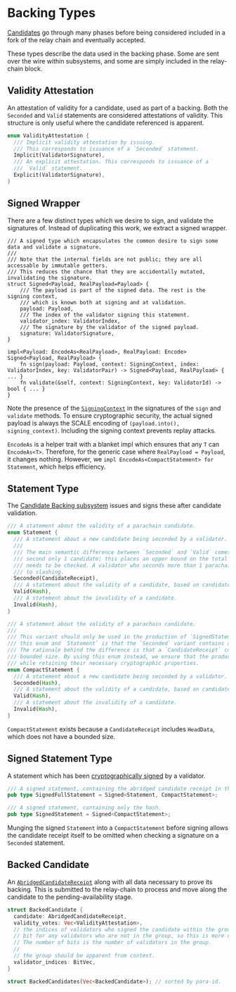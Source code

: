 # Backing Types

[Candidates](candidate.html) go through many phases before being considered included in a fork of the relay chain and eventually accepted.

These types describe the data used in the backing phase. Some are sent over the wire within subsystems, and some are simply included in the relay-chain block.

## Validity Attestation

An attestation of validity for a candidate, used as part of a backing. Both the `Seconded` and `Valid` statements are considered attestations of validity. This structure is only useful where the candidate referenced is apparent.

```rust
enum ValidityAttestation {
  /// Implicit validity attestation by issuing.
  /// This corresponds to issuance of a `Seconded` statement.
  Implicit(ValidatorSignature),
  /// An explicit attestation. This corresponds to issuance of a
  /// `Valid` statement.
  Explicit(ValidatorSignature),
}
```

## Signed Wrapper

There are a few distinct types which we desire to sign, and validate the signatures of. Instead of duplicating this work, we extract a signed wrapper.

```rust,ignore
/// A signed type which encapsulates the common desire to sign some data and validate a signature.
///
/// Note that the internal fields are not public; they are all accessable by immutable getters.
/// This reduces the chance that they are accidentally mutated, invalidating the signature.
struct Signed<Payload, RealPayload=Payload> {
    /// The payload is part of the signed data. The rest is the signing context,
    /// which is known both at signing and at validation.
    payload: Payload,
    /// The index of the validator signing this statement.
    validator_index: ValidatorIndex,
    /// The signature by the validator of the signed payload.
    signature: ValidatorSignature,
}

impl<Payload: EncodeAs<RealPayload>, RealPayload: Encode> Signed<Payload, RealPayload> {
    fn sign(payload: Payload, context: SigningContext, index: ValidatorIndex, key: ValidatorPair) -> Signed<Payload, RealPayload> { ... }
    fn validate(&self, context: SigningContext, key: ValidatorId) -> bool { ... }
}
```

Note the presence of the [`SigningContext`](../types/candidate.html#signing-context) in the signatures of the `sign` and `validate` methods. To ensure cryptographic security, the actual signed payload is always the SCALE encoding of `(payload.into(), signing_context)`. Including the signing context prevents replay attacks.

`EncodeAs` is a helper trait with a blanket impl which ensures that any `T` can `EncodeAs<T>`. Therefore, for the generic case where `RealPayload = Payload`, it changes nothing. However, we  `impl EncodeAs<CompactStatement> for Statement`, which helps efficiency.

## Statement Type

The [Candidate Backing subsystem](../node/backing/candidate-backing.html) issues and signs these after candidate validation.

```rust
/// A statement about the validity of a parachain candidate.
enum Statement {
  /// A statement about a new candidate being seconded by a validator. This is an implicit validity vote.
  ///
  /// The main semantic difference between `Seconded` and `Valid` comes from the fact that every validator may
  /// second only 1 candidate; this places an upper bound on the total number of candidates whose validity
  /// needs to be checked. A validator who seconds more than 1 parachain candidate per relay head is subject
  /// to slashing.
  Seconded(CandidateReceipt),
  /// A statement about the validity of a candidate, based on candidate's hash.
  Valid(Hash),
  /// A statement about the invalidity of a candidate.
  Invalid(Hash),
}

/// A statement about the validity of a parachain candidate.
///
/// This variant should only be used in the production of `SignedStatement`s. The only difference between
/// this enum and `Statement` is that the `Seconded` variant contains a `Hash` instead of a `CandidateReceipt`.
/// The rationale behind the difference is that a `CandidateReceipt` contains `HeadData`, which does not have
/// bounded size. By using this enum instead, we ensure that the production and validation of signatures is fast
/// while retaining their necessary cryptographic properties.
enum CompactStatement {
  /// A statement about a new candidate being seconded by a validator. This is an implicit validity vote.
  Seconded(Hash),
  /// A statement about the validity of a candidate, based on candidate's hash.
  Valid(Hash),
  /// A statement about the invalidity of a candidate.
  Invalid(Hash),
}
```

`CompactStatement` exists because a `CandidateReceipt` includes `HeadData`, which does not have a bounded size.

## Signed Statement Type

A statement which has been [cryptographically signed](#signed-wrapper) by a validator.

```rust
/// A signed statement, containing the abridged candidate receipt in the `Seconded` variant.
pub type SignedFullStatement = Signed<Statement, CompactStatement>;

/// A signed statement, containing only the hash.
pub type SignedStatement = Signed<CompactStatement>;
```

Munging the signed `Statement` into a `CompactStatement` before signing allows the candidate receipt itself to be omitted when checking a signature on a `Seconded` statement.

## Backed Candidate

An [`AbridgedCandidateReceipt`](candidate.html#abridgedcandidatereceipt) along with all data necessary to prove its backing. This is submitted to the relay-chain to process and move along the candidate to the pending-availability stage.

```rust
struct BackedCandidate {
  candidate: AbridgedCandidateReceipt,
  validity_votes: Vec<ValidityAttestation>,
  // the indices of validators who signed the candidate within the group. There is no need to include
  // bit for any validators who are not in the group, so this is more compact.
  // The number of bits is the number of validators in the group.
  //
  // the group should be apparent from context.
  validator_indices: BitVec,
}

struct BackedCandidates(Vec<BackedCandidate>); // sorted by para-id.
```
